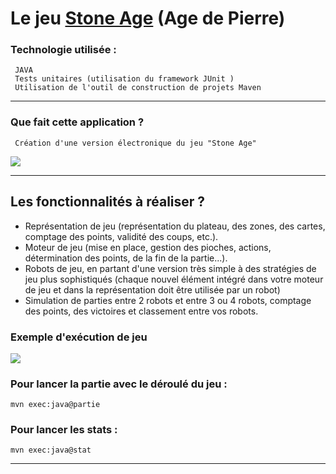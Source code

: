 # Le jeu [Stone Age](https://cdn.1j1ju.com/medias/b8/8f/79-lage-de-pierre-regle.pdf "Stone Age") (Age de Pierre)




### Technologie utilisée : 
	 JAVA
	 Tests unitaires (utilisation du framework JUnit )
	 Utilisation de l'outil de construction de projets Maven


------------


### Que fait cette application ? 
	 Création d'une version électronique du jeu "Stone Age"


![](https://www.jedisjeux.net/media/cache/full/uploads/img/stone-age-49-1288769051.jpg)

------------


## Les fonctionnalités à réaliser ?


- Représentation de jeu (représentation du plateau, des zones,  des cartes,  comptage des points, validité des coups, etc.).  
- Moteur de jeu (mise en place, gestion des pioches, actions, détermination des points, de la fin de la partie...).
- Robots de jeu, en partant d'une version très simple à des stratégies de jeu plus sophistiqués (chaque nouvel élément intégré dans votre moteur de jeu et dans la représentation doit être utilisée par un robot)
- Simulation de parties entre 2 robots et entre 3 ou 4 robots, comptage des points, des victoires et classement entre vos robots.


### Exemple d'exécution de jeu 

![](https://github.com/JugheadTn/Stone-Age-JAVA/blob/master/Game.gif)




### Pour lancer la partie avec le déroulé du jeu :
	mvn exec:java@partie 
### Pour lancer les stats :
	mvn exec:java@stat



------------





















